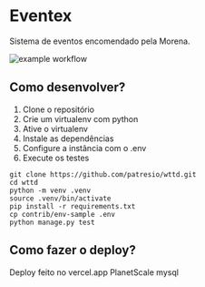 # Eventex 

Sistema de eventos encomendado pela Morena.

![example workflow](https://github.com/github/docs/actions/workflows/main.yml/badge.svg)

## Como desenvolver?

1. Clone o repositório
2. Crie um virtualenv com python
3. Ative o virtualenv
4. Instale as dependências
5. Configure a instância com o .env
6. Execute os testes

```console
git clone https://github.com/patresio/wttd.git
cd wttd
python -m venv .venv
source .venv/bin/activate
pip install -r requirements.txt
cp contrib/env-sample .env
python manage.py test
```

## Como fazer o deploy?

Deploy feito no vercel.app
PlanetScale mysql